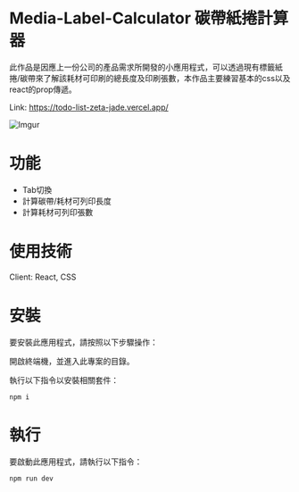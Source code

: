 # Media-Label-Calculator 碳帶紙捲計算器

此作品是因應上一份公司的產品需求所開發的小應用程式，可以透過現有標籤紙捲/碳帶來了解該耗材可印刷的總長度及印刷張數，本作品主要練習基本的css以及react的prop傳遞。

Link: https://todo-list-zeta-jade.vercel.app/

![Imgur](https://i.imgur.com/c2Loyrh.png)

<!-- ABOUT THE PROJECT -->

# 功能

- Tab切換
- 計算碳帶/耗材可列印長度
- 計算耗材可列印張數

# 使用技術

Client: React, CSS

# 安裝

要安裝此應用程式，請按照以下步驟操作：

開啟終端機，並進入此專案的目錄。

執行以下指令以安裝相關套件：

```
npm i
```

# 執行

要啟動此應用程式，請執行以下指令：

```
npm run dev
```
